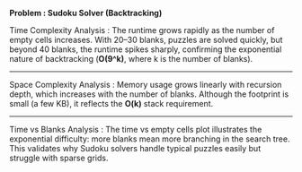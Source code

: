 **Problem : Sudoku Solver (Backtracking)**

Time Complexity Analysis : 
The runtime grows rapidly as the number of empty cells increases. With 20–30 blanks, puzzles are solved quickly, but beyond 40 blanks, the runtime spikes sharply, confirming the exponential nature of backtracking (**O(9^k)**, where k is the number of blanks).

---

Space Complexity Analysis : 
Memory usage grows linearly with recursion depth, which increases with the number of blanks. Although the footprint is small (a few KB), it reflects the **O(k)** stack requirement.

---

Time vs Blanks Analysis : 
The time vs empty cells plot illustrates the exponential difficulty: more blanks mean more branching in the search tree. This validates why Sudoku solvers handle typical puzzles easily but struggle with sparse grids.
